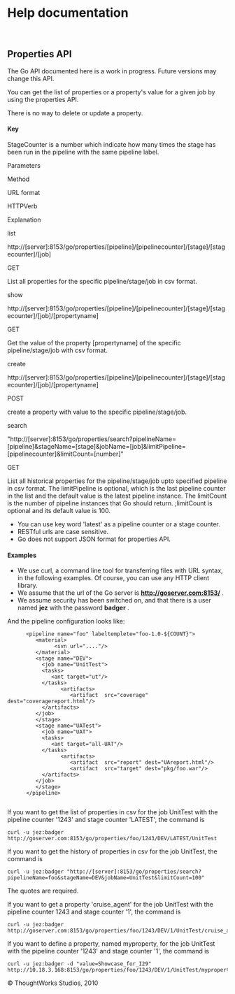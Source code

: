 Help documentation
==================

 

Properties API<!-- {.collapsible-heading onclick="toggleCollapse($(this));"} -->
--------------

The Go API documented here is a work in progress. Future versions may
change this API.

You can get the list of properties or a property's value for a given job
by using the properties API.

There is no way to delete or update a property.

#### Key<!-- {.collapsible-heading onclick="toggleCollapse($(this));"} -->

StageCounter is a number which indicate how many times the stage has
been run in the pipeline with the same pipeline label.

Parameters

Method

URL format

HTTPVerb

Explanation

list

http://[server]:8153/go/properties/[pipeline]/[pipelinecounter]/[stage]/[stagecounter]/[job]

GET

List all properties for the specific pipeline/stage/job in csv format.

show

http://[server]:8153/go/properties/[pipeline]/[pipelinecounter]/[stage]/[stagecounter]/[job]/[propertyname]

GET

Get the value of the property [propertyname] of the specific
pipeline/stage/job with csv format.

create

http://[server]:8153/go/properties/[pipeline]/[pipelinecounter]/[stage]/[stagecounter]/[job]/[propertyname]

POST

create a property with value to the specific pipeline/stage/job.

search

"http://[server]:8153/go/properties/search?pipelineName=[pipeline]&stageName=[stage]&jobName=[job]&limitPipeline=[pipelinecounter]&limitCount=[number]"

GET

List all historical properties for the pipeline/stage/job upto specified
pipeline in csv format. The limitPipeline is optional, which is the last
pipeline counter in the list and the default value is the latest
pipeline instance. The limitCount is the number of pipeline instances
that Go should return. ;limitCount is optional and its default value is
100.

-   You can use key word 'latest' as a pipeline counter or a stage
    counter.
-   RESTful urls are case sensitive.
-   Go does not support JSON format for properties API.

#### Examples<!-- {.collapsible-heading onclick="toggleCollapse($(this));"} -->

-   We use curl, a command line tool for transferring files with URL
    syntax, in the following examples. Of course, you can use any HTTP
    client library.
-   We assume that the url of the Go server is
    **http://goserver.com:8153/** .
-   We assume security has been switched on, and that there is a user
    named **jez** with the password **badger** .

And the pipeline configuration looks like:

``` {.code}
      <pipeline name="foo" labeltemplete="foo-1.0-${COUNT}">
         <material>
               <svn url="...."/>
         </material>
         <stage name="DEV">
           <job name="UnitTest">
           <tasks>
              <ant target="ut"/>
           </tasks>
                 <artifacts>
                    <artifact  src="coverage" dest="coveragereport.html"/>         
           </artifacts>
         </job>
         </stage>
         <stage name="UATest">
           <job name="UAT">
           <tasks>
              <ant target="all-UAT"/>
           </tasks>
                 <artifacts>
                    <artifact  src="report" dest="UAreport.html"/>
                    <artifact  src="target" dest="pkg/foo.war"/>
           </artifacts>
         </job>
         </stage>
      </pipeline>
        
```

If you want to get the list of properties in csv for the job UnitTest
with the pipeline counter '1243' and stage counter 'LATEST', the command
is

``` {.code}
curl -u jez:badger http://goserver.com:8153/go/properties/foo/1243/DEV/LATEST/UnitTest
```

If you want to get the history of properties in csv for the job
UnitTest, the command is

``` {.code}
curl -u jez:badger "http://[server]:8153/go/properties/search?pipelineName=foo&stageName=DEV&jobName=UnitTest&limitCount=100"
```

The quotes are required.

If you want to get a property 'cruise\_agent' for the job UnitTest with
the pipeline counter 1243 and stage counter '1', the command is

``` {.code}
curl -u jez:badger http://goserver.com:8153/go/properties/foo/1243/DEV/1/UnitTest/cruise_agent
```

If you want to define a property, named myproperty, for the job UnitTest
with the pipeline counter '1243' and stage counter '1', the command is

``` {.code}
curl -u jez:badger -d "value=Showcase_for_I29" http://10.18.3.168:8153/go/properties/foo/1243/DEV/1/UnitTest/myproperty
```





© ThoughtWorks Studios, 2010

